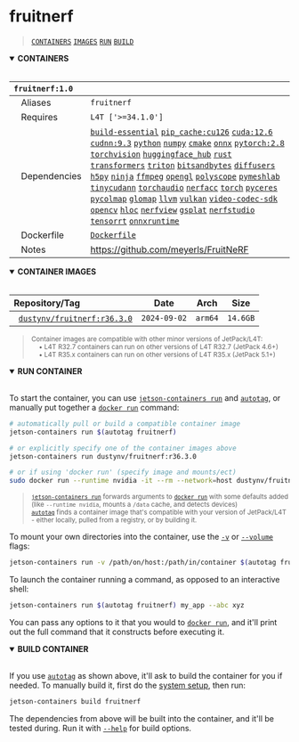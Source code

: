 # fruitnerf

> [`CONTAINERS`](#user-content-containers) [`IMAGES`](#user-content-images) [`RUN`](#user-content-run) [`BUILD`](#user-content-build)

<details open>
<summary><b><a id="containers">CONTAINERS</a></b></summary>
<br>

| **`fruitnerf:1.0`** | |
| :-- | :-- |
| &nbsp;&nbsp;&nbsp;Aliases | `fruitnerf` |
| &nbsp;&nbsp;&nbsp;Requires | `L4T ['>=34.1.0']` |
| &nbsp;&nbsp;&nbsp;Dependencies | [`build-essential`](/packages/build/build-essential) [`pip_cache:cu126`](/packages/cuda/cuda) [`cuda:12.6`](/packages/cuda/cuda) [`cudnn:9.3`](/packages/cuda/cudnn) [`python`](/packages/build/python) [`numpy`](/packages/numeric/numpy) [`cmake`](/packages/build/cmake/cmake_pip) [`onnx`](/packages/ml/onnx) [`pytorch:2.8`](/packages/pytorch) [`torchvision`](/packages/pytorch/torchvision) [`huggingface_hub`](/packages/llm/huggingface_hub) [`rust`](/packages/build/rust) [`transformers`](/packages/llm/transformers) [`triton`](/packages/ml/triton) [`bitsandbytes`](/packages/llm/bitsandbytes) [`diffusers`](/packages/diffusion/diffusers) [`h5py`](/packages/build/h5py) [`ninja`](/packages/build/ninja) [`ffmpeg`](/packages/multimedia/ffmpeg) [`opengl`](/packages/multimedia/opengl) [`polyscope`](/packages/3d/3dvision/polyscope) [`pymeshlab`](/packages/3d/3dvision/pymeshlab) [`tinycudann`](/packages/3d/3dvision/tinycudann) [`torchaudio`](/packages/pytorch/torchaudio) [`nerfacc`](/packages/3d/3dvision/nerfacc) [`torch`](/packages/pytorch) [`pyceres`](/packages/3d/3dvision/pyceres) [`pycolmap`](/packages/3d/3dvision/pycolmap) [`glomap`](/packages/3d/3dvision/glomap) [`llvm`](/packages/build/llvm) [`vulkan`](/packages/multimedia/vulkan) [`video-codec-sdk`](/packages/multimedia/video-codec-sdk) [`opencv`](/packages/cv/opencv) [`hloc`](/packages/3d/3dvision/hloc) [`nerfview`](/packages/3d/gaussian_splatting/nerfview) [`gsplat`](/packages/3d/gaussian_splatting/gsplat) [`nerfstudio`](/packages/3d/nerf/nerfstudio) [`tensorrt`](/packages/cuda/tensorrt) [`onnxruntime`](/packages/ml/onnxruntime) |
| &nbsp;&nbsp;&nbsp;Dockerfile | [`Dockerfile`](Dockerfile) |
| &nbsp;&nbsp;&nbsp;Notes | https://github.com/meyerls/FruitNeRF |

</details>

<details open>
<summary><b><a id="images">CONTAINER IMAGES</a></b></summary>
<br>

| Repository/Tag | Date | Arch | Size |
| :-- | :--: | :--: | :--: |
| &nbsp;&nbsp;[`dustynv/fruitnerf:r36.3.0`](https://hub.docker.com/r/dustynv/fruitnerf/tags) | `2024-09-02` | `arm64` | `14.6GB` |

> <sub>Container images are compatible with other minor versions of JetPack/L4T:</sub><br>
> <sub>&nbsp;&nbsp;&nbsp;&nbsp;• L4T R32.7 containers can run on other versions of L4T R32.7 (JetPack 4.6+)</sub><br>
> <sub>&nbsp;&nbsp;&nbsp;&nbsp;• L4T R35.x containers can run on other versions of L4T R35.x (JetPack 5.1+)</sub><br>
</details>

<details open>
<summary><b><a id="run">RUN CONTAINER</a></b></summary>
<br>

To start the container, you can use [`jetson-containers run`](/docs/run.md) and [`autotag`](/docs/run.md#autotag), or manually put together a [`docker run`](https://docs.docker.com/engine/reference/commandline/run/) command:
```bash
# automatically pull or build a compatible container image
jetson-containers run $(autotag fruitnerf)

# or explicitly specify one of the container images above
jetson-containers run dustynv/fruitnerf:r36.3.0

# or if using 'docker run' (specify image and mounts/ect)
sudo docker run --runtime nvidia -it --rm --network=host dustynv/fruitnerf:r36.3.0
```
> <sup>[`jetson-containers run`](/docs/run.md) forwards arguments to [`docker run`](https://docs.docker.com/engine/reference/commandline/run/) with some defaults added (like `--runtime nvidia`, mounts a `/data` cache, and detects devices)</sup><br>
> <sup>[`autotag`](/docs/run.md#autotag) finds a container image that's compatible with your version of JetPack/L4T - either locally, pulled from a registry, or by building it.</sup>

To mount your own directories into the container, use the [`-v`](https://docs.docker.com/engine/reference/commandline/run/#volume) or [`--volume`](https://docs.docker.com/engine/reference/commandline/run/#volume) flags:
```bash
jetson-containers run -v /path/on/host:/path/in/container $(autotag fruitnerf)
```
To launch the container running a command, as opposed to an interactive shell:
```bash
jetson-containers run $(autotag fruitnerf) my_app --abc xyz
```
You can pass any options to it that you would to [`docker run`](https://docs.docker.com/engine/reference/commandline/run/), and it'll print out the full command that it constructs before executing it.
</details>
<details open>
<summary><b><a id="build">BUILD CONTAINER</b></summary>
<br>

If you use [`autotag`](/docs/run.md#autotag) as shown above, it'll ask to build the container for you if needed.  To manually build it, first do the [system setup](/docs/setup.md), then run:
```bash
jetson-containers build fruitnerf
```
The dependencies from above will be built into the container, and it'll be tested during.  Run it with [`--help`](/jetson_containers/build.py) for build options.
</details>
